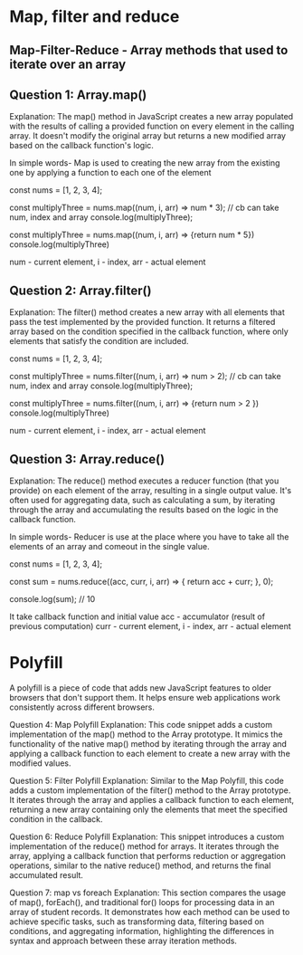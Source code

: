 Map, filter and reduce
=========================

Map-Filter-Reduce - Array methods that used to iterate over an array
------------------------------------------------------------------------

Question 1: Array.map()
------------------------
Explanation: The map() method in JavaScript creates a new array populated with the results of calling a provided function on every element in the calling array. It doesn't modify the original array but returns a new modified array based on the callback function's logic.

In simple words-
Map is used to creating the new array from the existing one by applying a function to each one of the element 

const nums = [1, 2, 3, 4];

const multiplyThree = nums.map((num, i, arr) => num * 3); // cb can take num, index and array
console.log(multiplyThree);

const multiplyThree = nums.map((num, i, arr) => {return num * 5})
console.log(multiplyThree)

num - current element,
i - index,
arr - actual element

Question 2: Array.filter()
------------------------------
Explanation: The filter() method creates a new array with all elements that pass the test implemented by the provided function. It returns a filtered array based on the condition specified in the callback function, where only elements that satisfy the condition are included.

const nums = [1, 2, 3, 4];

const multiplyThree = nums.filter((num, i, arr) => num > 2); // cb can take num, index and array
console.log(multiplyThree);

const multiplyThree = nums.filter((num, i, arr) => {return num > 2 })
console.log(multiplyThree)

num - current element,
i - index,
arr - actual element

Question 3: Array.reduce()
-----------------------------
Explanation: The reduce() method executes a reducer function (that you provide) on each element of the array, resulting in a single output value. It's often used for aggregating data, such as calculating a sum, by iterating through the array and accumulating the results based on the logic in the callback function.

In simple words-
Reducer is use at the place where you have to take all the elements of an array and comeout in the single value.

const nums = [1, 2, 3, 4];

const sum = nums.reduce((acc, curr, i, arr) => {
  return acc + curr;
}, 0);

console.log(sum); // 10

It take callback function and initial value
acc - accumulator (result of previous computation)
curr - current element,
i - index,
arr - actual element

Polyfill
==============

A polyfill is a piece of code that adds new JavaScript features to older browsers that don't support them. It helps ensure web applications work consistently across different browsers.

Question 4: Map Polyfill
Explanation: This code snippet adds a custom implementation of the map() method to the Array prototype. It mimics the functionality of the native map() method by iterating through the array and applying a callback function to each element to create a new array with the modified values.

Question 5: Filter Polyfill
Explanation: Similar to the Map Polyfill, this code adds a custom implementation of the filter() method to the Array prototype. It iterates through the array and applies a callback function to each element, returning a new array containing only the elements that meet the specified condition in the callback.

Question 6: Reduce Polyfill
Explanation: This snippet introduces a custom implementation of the reduce() method for arrays. It iterates through the array, applying a callback function that performs reduction or aggregation operations, similar to the native reduce() method, and returns the final accumulated result.

Question 7: map vs foreach
Explanation: This section compares the usage of map(), forEach(), and traditional for() loops for processing data in an array of student records. It demonstrates how each method can be used to achieve specific tasks, such as transforming data, filtering based on conditions, and aggregating information, highlighting the differences in syntax and approach between these array iteration methods.

